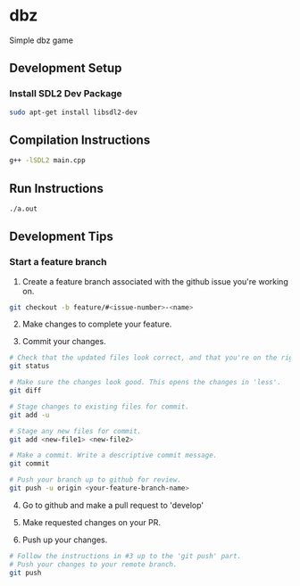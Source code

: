 # dbz
Simple dbz game

## Development Setup
### Install SDL2 Dev Package
```bash
sudo apt-get install libsdl2-dev
```

## Compilation Instructions
```bash
g++ -lSDL2 main.cpp
```

## Run Instructions
```bash
./a.out
```

## Development Tips
### Start a feature branch
1. Create a feature branch associated with the github issue you're working on.
```bash
git checkout -b feature/#<issue-number>-<name>
```

2. Make changes to complete your feature.

3. Commit your changes.
```bash
# Check that the updated files look correct, and that you're on the right branch
git status

# Make sure the changes look good. This opens the changes in 'less'.
git diff

# Stage changes to existing files for commit.
git add -u

# Stage any new files for commit.
git add <new-file1> <new-file2>

# Make a commit. Write a descriptive commit message.
git commit

# Push your branch up to github for review.
git push -u origin <your-feature-branch-name>
```

4. Go to github and make a pull request to 'develop'

5. Make requested changes on your PR.

6. Push up your changes.
```bash
# Follow the instructions in #3 up to the 'git push' part.
# Push your changes to your remote branch.
git push
```

